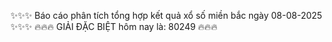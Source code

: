 ✨✨✨ Báo cáo phân tích tổng hợp kết quả xổ số miền bắc ngày 08-08-2025 ✨✨✨
🔥🔥🔥 GIẢI ĐẶC BIỆT hôm nay là: 80249 🔥🔥🔥